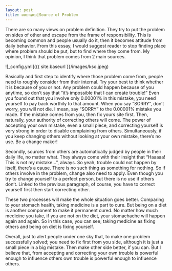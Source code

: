 ```yaml
---
layout: post
title: នយោបាយ|Source of Problem
---
```


There are so many views on problem definition. They try to put the problem on sides of other and escape from the frame of responsibility. This is becoming common and people usually do it, then it becomes attitude from daily behavior. From this essay, I would suggest reader to stop finding place where problem should be put, but to find where they come from. My opinion, I think that problem comes from 2 main sources.

![_config.yml]({{ site.baseurl }}/images/kso.jpeg)

Basically and first step to identify where those problem come from, people need to roughly consider from their internal. Try your best to think whether it is because of you or not. Any problem could happen because of you anytime, so don’t say that “it’s impossible that I can create trouble!” Even you found out that you involve only 0.00001% in this mistake, you need yourself to pay back worthily to that amount. When you say “SORRY”, don’t worry, you will not die. I mean, say “SORRY” to the 0.00001% mistake you made. If the mistake comes from you, then fix yours site first. Then, naturally, your authority of correcting others will come. The power of accepting your own mistake, even a small piece, and correcting yourself is very strong in order to disable complaining from others. Simultaneously, if you keep changing others without looking at your own mistake, there’s no use. Be a change maker!

Secondly, sources from others are automatically judged by people in their daily life, no matter what. They always come with their insight that “Haaaaa! This is not my mistake…”, always. So yeah, trouble could not happen by itself, there’s a cause. There is no such thing as something for nothing. So if others involve in the problem, change also need to apply. Even though you try to change yourself to a perfect person, but there is no use if others don’t. Linked to the previous paragraph, of course, you have to correct yourself first then start correcting other.

These two processes will make the whole situation goes better. Comparing to your stomach health, taking medicine is a part to cure. But being on a diet is another component to make it permanent cured. No matter how much medicine you take, if you are not on the diet, your stomachache will happen again and again. So in this case, you can see; taking medicine as fixing others and being on diet is fixing yourself.

Overall, just to alert people under one sky that, to make one problem successfully solved; you need to fix first from you side, although it is just a small piece in a big mistake. Then make other side better, if you can. But I believe that, from accepting and correcting your own trouble is powerful enough to influence others own trouble is powerful enough to influence others.
